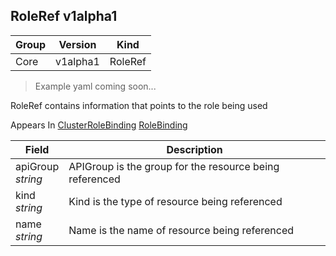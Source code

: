 ## RoleRef v1alpha1

Group        | Version     | Kind
------------ | ---------- | -----------
Core | v1alpha1 | RoleRef

> Example yaml coming soon...



RoleRef contains information that points to the role being used

<aside class="notice">
Appears In  <a href="#clusterrolebinding-v1alpha1">ClusterRoleBinding</a>  <a href="#rolebinding-v1alpha1">RoleBinding</a> </aside>

Field        | Description
------------ | -----------
apiGroup <br /> *string* | APIGroup is the group for the resource being referenced
kind <br /> *string* | Kind is the type of resource being referenced
name <br /> *string* | Name is the name of resource being referenced

